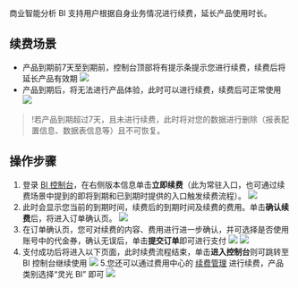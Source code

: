 
商业智能分析 BI 支持用户根据自身业务情况进行续费，延长产品使用时长。
## 续费场景
- 产品到期前7天至到期前，控制台顶部将有提示条提示您进行续费，续费后将延长产品有效期
![](https://qcloudimg.tencent-cloud.cn/raw/c90402e0fbeba2022c2c3120a0fa0936.png)
- 产品到期后，将无法进行产品体验，此时可以进行续费，续费后可正常使用
![](https://qcloudimg.tencent-cloud.cn/raw/d5b8cd57986e77472e3d32ff88d53af2.png)
 
>!若产品到期超过7天，且未进行续费，此时将对您的数据进行删除（报表配置信息、数据表信息等）且不可恢复。
## 操作步骤
1. 登录 [BI 控制台](https://console.cloud.tencent.com/bi/overview)，在右侧版本信息单击**立即续费**（此为常驻入口，也可通过续费场景中提到的即将到期和已到期时提供的入口触发续费流程）。
![](https://qcloudimg.tencent-cloud.cn/raw/84197e41a5db8f8b78200dd951db3a41.png)
2. 此时会显示您当前的到期时间，续费后的到期时间及续费的费用。单击**确认续费**后，将进入订单确认页。
![](https://qcloudimg.tencent-cloud.cn/raw/80346007f4544b5a3f041358ec62fd25.png)
3. 在订单确认页，您可对续费的内容、费用进行进一步确认，并可选择是否使用账号中的代金券，确认无误后，单击**提交订单**即可进行支付
![](https://qcloudimg.tencent-cloud.cn/raw/d96a5d032ba508f6c82748bc1088d77c.png)
![](https://qcloudimg.tencent-cloud.cn/raw/732a58117d1eb64fd0bf93dffa6c6f61.png)
4. 支付成功后将进入以下页面，此时续费流程结束，单击**进入控制台**则可跳转至 BI 控制台继续使用
![](https://qcloudimg.tencent-cloud.cn/raw/1d7bd58338d7ac6e006ee700d04b072e.png)
5.您还可以通过费用中心的 [续费管理](https://console.cloud.tencent.com/account/renewal) 进行续费，产品类别选择“灵光 BI” 即可
![](https://qcloudimg.tencent-cloud.cn/raw/a7ac2e01b675b1a86d7d991c901fe38f.png)



